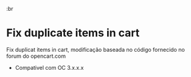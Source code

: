 :br
# Fix duplicate items in cart
 Fix duplicat items in cart, modificação baseada no código fornecido no forum do opencart.com
 
 - Compativel com OC 3.x.x.x
